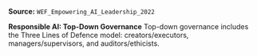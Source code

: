 **Source:** `WEF_Empowering_AI_Leadership_2022`

**Responsible AI: Top-Down Governance**
Top-down governance includes the Three Lines of Defence model: creators/executors, managers/supervisors, and auditors/ethicists.
